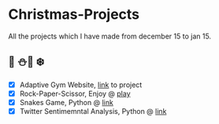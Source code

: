 # Christmas-Projects 
All the projects which I have made from december 15 to jan 15.
## :christmas_tree: :snowman::santa: :snowflake:

- [x] Adaptive Gym Website, [link](https://github.com/Ujjval-Patel/Adaptive-Gym-Website) to project
- [x] Rock-Paper-Scissor, Enjoy @ [play](https://codepen.io/Ujjval/pen/YdpQoj)
- [x] Snakes Game, Python @ [link](https://github.com/Ujjval-Patel/Christmas-Projects/tree/master/Python-Snakes-Game)
- [x] Twitter Sentimemntal Analysis, Python @ [link](https://github.com/Ujjval-Patel/Christmas-Projects/tree/master/Twitter-Sentimental-Analysis)
